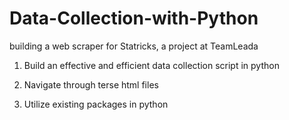 Data-Collection-with-Python
=====================================

building a web scraper for Statricks, a project at TeamLeada


1. Build an effective and efficient data collection script in python

2. Navigate through terse html files

3. Utilize existing packages in python
